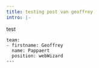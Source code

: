 ```yaml
---
title: testing post van geoffrey
intro: |-
  ```
  test
  ```
team:
  - firstname: Geoffrey
    name: Pappaert
    position: webWizard
---
```


